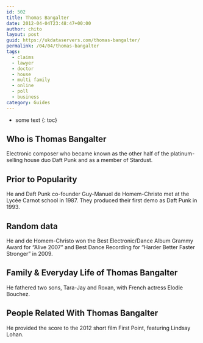 ```yaml
---
id: 502
title: Thomas Bangalter
date: 2012-04-04T23:48:47+00:00
author: chito
layout: post
guid: https://ukdataservers.com/thomas-bangalter/
permalink: /04/04/thomas-bangalter
tags:
  - claims
  - lawyer
  - doctor
  - house
  - multi family
  - online
  - poll
  - business
category: Guides
---
```


* some text
{: toc}


## Who is  Thomas Bangalter
                  
                  
                  
Electronic composer who became known as the other half of the platinum-selling house duo Daft Punk and as a member of Stardust. 
                  
                
                
                
## Prior to Popularity 
                  
                  
                  
He and Daft Punk co-founder Guy-Manuel de Homem-Christo met at the Lycée Carnot school in 1987. They produced their first demo as Daft Punk in 1993.
                  
                
                
                
## Random data 
                  
                  
                  
He and de Homem-Christo won the Best Electronic/Dance Album Grammy Award for &#8220;Alive 2007&#8221; and Best Dance Recording for &#8220;Harder Better Faster Stronger&#8221; in 2009.
                  
                
                
                
## Family & Everyday Life of Thomas Bangalter
                  
                  
                  
He fathered two sons, Tara-Jay and Roxan, with French actress Elodie Bouchez.
                  
                
                
                
## People Related With  Thomas Bangalter
                  
                  
                  
He provided the score to the 2012 short film First Point, featuring Lindsay Lohan.
                  
                
              
            
          
          
          
    
    
  
